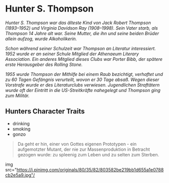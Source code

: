 # Hunter S. Thompson
*Hunter S. Thompson war das älteste Kind von Jack Robert Thompson (1893–1952) und Virginia Davidson Ray (1908–1998). Sein Vater starb, als Thompson 14 Jahre alt war. Seine Mutter, die ihn und seine beiden Brüder allein aufzog, wurde Alkoholikerin.*

*Schon während seiner Schulzeit war Thompson an Literatur interessiert. 1952 wurde er an seiner Schule Mitglied der Athenaeum Literary Association. Ein anderes Mitglied dieses Clubs war Porter Bibb, der spätere erste Herausgeber des Rolling Stone.*

*1955 wurde Thompson der Mithilfe bei einem Raub bezichtigt, verhaftet und zu 60 Tagen Gefängnis verurteilt, wovon er 30 Tage absaß. Wegen dieser Vorstrafe wurde er des Literaturclubs verwiesen. Jugendlichen Straftätern wurde oft der Eintritt in die US-Streitkräfte nahegelegt und Thompson ging zum Militär.*

## Hunters Character Traits
* drinking
* smoking
* gonzo

> Da geht er hin, einer von Gottes eigenen Prototypen - ein aufgemotzter Mutant, der nie zur Massenproduktion in Betracht gezogen wurde: zu spleenig zum Leben und zu selten zum Sterben.

img src="https://i.pinimg.com/originals/80/35/82/803582be219bb1d655a1e0788cb2e5a9.jpg"/